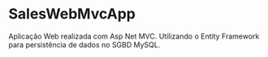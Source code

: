 # SalesWebMvcApp
Aplicação Web realizada com Asp Net MVC. Utilizando o Entity Framework para persistência de dados no SGBD MySQL.

